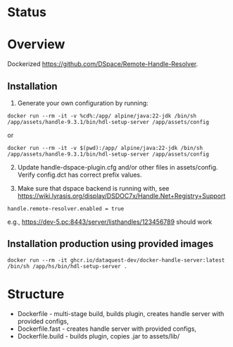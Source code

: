 # Status

# Overview

Dockerized https://github.com/DSpace/Remote-Handle-Resolver.

## Installation

1. Generate your own configuration by running:
```
docker run --rm -it -v %cd%:/app/ alpine/java:22-jdk /bin/sh /app/assets/handle-9.3.1/bin/hdl-setup-server /app/assets/config
```
or 
```
docker run --rm -it -v $(pwd):/app/ alpine/java:22-jdk /bin/sh /app/assets/handle-9.3.1/bin/hdl-setup-server /app/assets/config
```

2. Update handle-dspace-plugin.cfg and/or other files in assets/config. Verify config.dct has correct prefix values.

3. Make sure that dspace backend is running with, see https://wiki.lyrasis.org/display/DSDOC7x/Handle.Net+Registry+Support

```
handle.remote-resolver.enabled = true
```
e.g., https://dev-5.pc:8443/server/listhandles/123456789 should work

## Installation production using provided images

```
docker run --rm -it ghcr.io/dataquest-dev/docker-handle-server:latest /bin/sh /app/hs/bin/hdl-setup-server .
```


# Structure

* Dockerfile - multi-stage build, builds plugin, creates handle server with provided configs,
* Dockerfile.fast - creates handle server with provided configs,
* Dockerfile.build - builds plugin, copies .jar to assets/lib/
